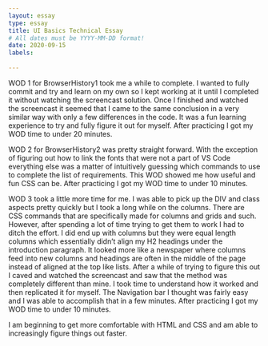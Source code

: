 ```yaml
---
layout: essay
type: essay
title: UI Basics Technical Essay
# All dates must be YYYY-MM-DD format!
date: 2020-09-15
labels:
  
---
```


WOD 1 for BrowserHistory1 took me a while to complete. I wanted to fully commit and try and learn on my own so I kept working at it until I completed it without watching the screencast solution. Once I finished and watched the screencast it seemed that I came to the same conclusion in a very similar way with only a few differences in the code. It was a fun learning experience to try and fully figure it out for myself. After practicing I got my WOD time to under 20 minutes.

WOD 2 for BrowserHistory2 was pretty straight forward. With the exception of figuring out how to link the fonts that were not a part of VS Code everything else was a matter of intuitively guessing which commands to use to complete the list of requirements. This WOD showed me how useful and fun CSS can be. After practicing I got my WOD time to under 10 minutes.

WOD 3 took a little more time for me. I was able to pick up the DIV and class aspects pretty quickly but I took a long while on the columns. There are CSS commands that are specifically made for columns and grids and such. However, after spending a lot of time trying to get them to work I had to ditch the effort. I did end up with columns but they were equal length columns which essentially didn’t align my H2 headings under the introduction paragraph. It looked more like a newspaper where columns feed into new columns and headings are often in the middle of the page instead of aligned at the top like lists. After a while of trying to figure this out I caved and watched the screencast and saw that the method was completely different than mine. I took time to understand how it worked and then replicated it for myself. The Navigation bar I thought was fairly easy and I was able to accomplish that in a few minutes. After practicing I got my WOD time to under 10 minutes.

I am beginning to get more comfortable with HTML and CSS and am able to increasingly figure things out faster.
